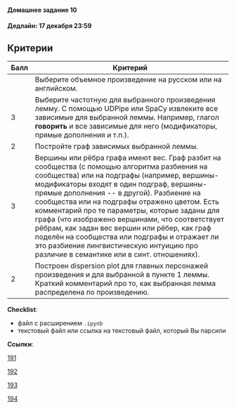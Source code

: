#### Домашнее задание 10

#### Дедлайн: 17 декабря 23:59

## Критерии

|Балл|Критерий|
|----|--------|
||Выберите объемное произведение на русском или на английском.|
|3|Выберите частотную для выбранного произведения лемму. С помощью UDPipe или SpaCy извлеките все зависимые для выбранной леммы. Например, глагол **говорить** и все зависимые для него (модификаторы, прямые дополнения и т.п.).|
|2|Постройте граф зависимых выбранной леммы.|
|3|Вершины или рёбра графа имеют вес. Граф разбит на сообщества (с помощью алгоритма разбиения на сообщества) или на подграфы (например, вершины-модификаторы входят в один подграф, вершины-прямые дополнения -- в другой). Разбиение на сообщества или на подграфы отражено цветом. Есть комментарий про те параметры, которые заданы для графа (что изображено вершинами, что соответствует рёбрам, как задан вес вершин или рёбер, как граф поделён на сообщества или подграфы и отражает ли это разбиение лингвистическую интуицию про различие в семантике или в синт. отношениях).|
|2|Построен dispersion plot для главных персонажей произведения и для выбранной в пункте 1 леммы. Краткий комментарий про то, как выбранная лемма распределена по произведению.|

**Checklist**: 
- файл с расширением `.ipynb`
- текстовый файл или ссылка на текстовый файл, который Вы парсили

**Ссылки**: 

[191](https://classroom.github.com/a/EgXLvp3F)

[192](https://classroom.github.com/a/XWrYa7Lb)

[193](https://classroom.github.com/a/xlpViSYX)

[194](https://classroom.github.com/a/DlghEkzZ)

